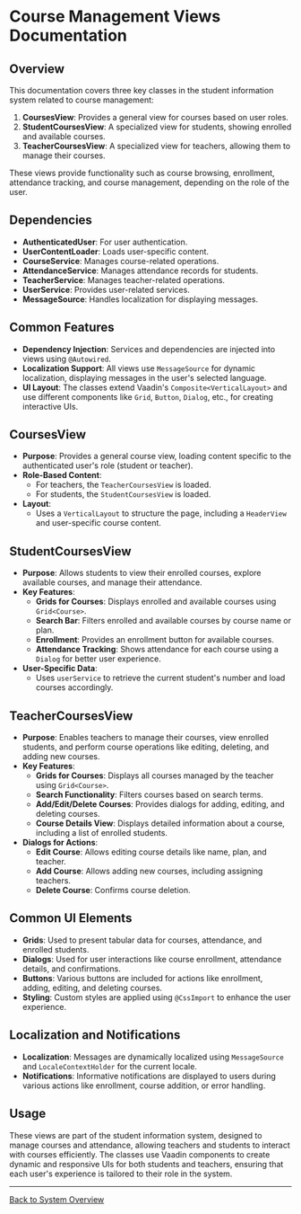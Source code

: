 # Course Management Views Documentation

## Overview

This documentation covers three key classes in the student information system related to course management:

1. **CoursesView**: Provides a general view for courses based on user roles.
2. **StudentCoursesView**: A specialized view for students, showing enrolled and available courses.
3. **TeacherCoursesView**: A specialized view for teachers, allowing them to manage their courses.

These views provide functionality such as course browsing, enrollment, attendance tracking, and course management, depending on the role of the user.

## Dependencies

- **AuthenticatedUser**: For user authentication.
- **UserContentLoader**: Loads user-specific content.
- **CourseService**: Manages course-related operations.
- **AttendanceService**: Manages attendance records for students.
- **TeacherService**: Manages teacher-related operations.
- **UserService**: Provides user-related services.
- **MessageSource**: Handles localization for displaying messages.

## Common Features

- **Dependency Injection**: Services and dependencies are injected into views using `@Autowired`.
- **Localization Support**: All views use `MessageSource` for dynamic localization, displaying messages in the user's selected language.
- **UI Layout**: The classes extend Vaadin's `Composite<VerticalLayout>` and use different components like `Grid`, `Button`, `Dialog`, etc., for creating interactive UIs.

## CoursesView

- **Purpose**: Provides a general course view, loading content specific to the authenticated user's role (student or teacher).
- **Role-Based Content**:
    - For teachers, the `TeacherCoursesView` is loaded.
    - For students, the `StudentCoursesView` is loaded.
- **Layout**:
    - Uses a `VerticalLayout` to structure the page, including a `HeaderView` and user-specific course content.

## StudentCoursesView

- **Purpose**: Allows students to view their enrolled courses, explore available courses, and manage their attendance.
- **Key Features**:
    - **Grids for Courses**: Displays enrolled and available courses using `Grid<Course>`.
    - **Search Bar**: Filters enrolled and available courses by course name or plan.
    - **Enrollment**: Provides an enrollment button for available courses.
    - **Attendance Tracking**: Shows attendance for each course using a `Dialog` for better user experience.
- **User-Specific Data**:
    - Uses `userService` to retrieve the current student's number and load courses accordingly.

## TeacherCoursesView

- **Purpose**: Enables teachers to manage their courses, view enrolled students, and perform course operations like editing, deleting, and adding new courses.
- **Key Features**:
    - **Grids for Courses**: Displays all courses managed by the teacher using `Grid<Course>`.
    - **Search Functionality**: Filters courses based on search terms.
    - **Add/Edit/Delete Courses**: Provides dialogs for adding, editing, and deleting courses.
    - **Course Details View**: Displays detailed information about a course, including a list of enrolled students.
- **Dialogs for Actions**:
    - **Edit Course**: Allows editing course details like name, plan, and teacher.
    - **Add Course**: Allows adding new courses, including assigning teachers.
    - **Delete Course**: Confirms course deletion.

## Common UI Elements

- **Grids**: Used to present tabular data for courses, attendance, and enrolled students.
- **Dialogs**: Used for user interactions like course enrollment, attendance details, and confirmations.
- **Buttons**: Various buttons are included for actions like enrollment, adding, editing, and deleting courses.
- **Styling**: Custom styles are applied using `@CssImport` to enhance the user experience.

## Localization and Notifications

- **Localization**: Messages are dynamically localized using `MessageSource` and `LocaleContextHolder` for the current locale.
- **Notifications**: Informative notifications are displayed to users during various actions like enrollment, course addition, or error handling.

## Usage

These views are part of the student information system, designed to manage courses and attendance, allowing teachers and students to interact with courses efficiently. The classes use Vaadin components to create dynamic and responsive UIs for both students and teachers, ensuring that each user's experience is tailored to their role in the system.

---

[Back to System Overview](../../system-overview.md)